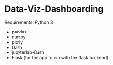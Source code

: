 # Data-Viz-Dashboarding

Requirements:
Python 3
- pandas
- numpy
- plotly
- Dash
- jupyterlab-Dash
- Flask (for the app to run with the flask backend)
